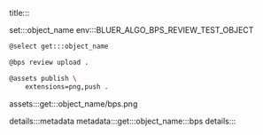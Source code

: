 title:::

set:::object_name env:::BLUER_ALGO_BPS_REVIEW_TEST_OBJECT

```bash
@select get:::object_name

@bps review upload .

@assets publish \
	extensions=png,push .
```

assets:::get:::object_name/bps.png

details:::metadata
metadata:::get:::object_name:::bps
details:::